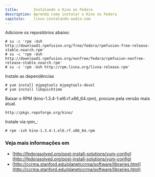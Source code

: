 ```yaml
---
title:       Instalando o Kino no Fedora
description: Aprenda como instalar o Kino no Fedora
capitulo:    linux-instalando-audio-som
---
```


Adicione os repositórios abaixo:

	# su -c 'rpm -Uvh http://download1.rpmfusion.org/free/fedora/rpmfusion-free-release-stable.noarch.rpm'
	# su -c 'rpm -Uvh http://download1.rpmfusion.org/nonfree/fedora/rpmfusion-nonfree-release-stable.noarch.rpm'
	# su -c 'rpm -Uvh http://rpm.livna.org/livna-release.rpm'

Instale as dependências

	# yum install mjpegtools mjpegtools-devel
	# yum install libquicktime

Baixar o RPM (kino-1.3.4-1.el6.rf.x86_64.rpm), procure pela versão mais atual.

	http://pkgs.repoforge.org/kino/

Instale via _rpm__:

	# rpm -ivh kino-1.3.4-1.el6.rf.x86_64.rpm


### Veja mais informações em

- [http://fedorasolved.org/post-install-solutions/yum-config](http://fedorasolved.org/post-install-solutions/yum-config)
- [http://ccrma.stanford.edu/planetccrma/software/libraries.html](http://ccrma.stanford.edu/planetccrma/software/libraries.html)

